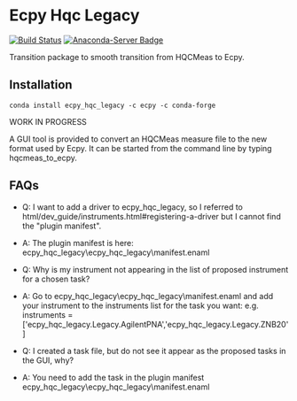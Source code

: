 Ecpy Hqc Legacy
===============

[![Build Status](https://travis-ci.org/Ecpy/ecpy_hqc_legacy.svg?branch=master)](https://travis-ci.org/Ecpy/ecpy_hqc_legacy)
[![Anaconda-Server Badge](https://anaconda.org/ecpy/ecpy_hqc_legacy/badges/version.svg)](https://anaconda.org/ecpy/ecpy_hqc_legacy)

Transition package to smooth transition from HQCMeas to Ecpy.

Installation
------------

``` shell
conda install ecpy_hqc_legacy -c ecpy -c conda-forge
```


WORK IN PROGRESS

A GUI tool is provided to convert an HQCMeas measure file to the new format used
by Ecpy. It can be started from the command line by typing hqcmeas_to_ecpy.

FAQs
----

- Q: I want to add a driver to ecpy_hqc_legacy, so I referred to html/dev_guide/instruments.html#registering-a-driver but I cannot find the "plugin manifest".
- A: The plugin manifest is here: ecpy_hqc_legacy\ecpy_hqc_legacy\manifest.enaml

- Q: Why is my instrument not appearing in the list of proposed instrument for a chosen task?
- A: Go to ecpy_hqc_legacy\ecpy_hqc_legacy\manifest.enaml and add your instrument to the instruments list for the task you want: 
	 e.g. instruments = ['ecpy_hqc_legacy.Legacy.AgilentPNA','ecpy_hqc_legacy.Legacy.ZNB20']

- Q: I created a task file, but do not see it appear as the proposed tasks in the GUI, why?
- A: You need to add the task in the plugin manifest ecpy_hqc_legacy\ecpy_hqc_legacy\manifest.enaml
	 
